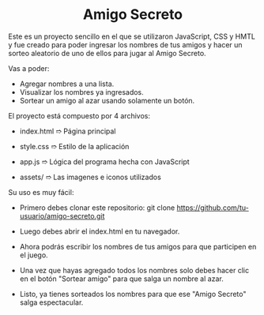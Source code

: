 <h1 align="center"> Amigo Secreto </h1>

Este es un proyecto sencillo en el que se utilizaron JavaScript, CSS y HMTL y fue creado para poder ingresar los nombres de tus amigos y hacer un sorteo aleatorio de uno de ellos para jugar al Amigo Secreto.

Vas a poder:
- Agregar nombres a una lista.
- Visualizar los nombres ya ingresados.
- Sortear un amigo al azar usando solamente un botón.

El proyecto está compuesto por 4 archivos:

- index.html ➱ Página principal

- style.css ➱ Estilo de la aplicación

- app.js ➱ Lógica del programa hecha con JavaScript

- assets/ ➱ Las imagenes e iconos utilizados



Su uso es muy fácil:
- Primero debes clonar este repositorio: 
   git clone https://github.com/tu-usuario/amigo-secreto.git

- Luego debes abrir el index.html en tu navegador.
- Ahora podrás escribir los nombres de tus amigos para que participen en el juego.
- Una vez que hayas agregado todos los nombres solo debes hacer clic en el botón "Sortear amigo" para que salga un nombre al azar.
- Listo, ya tienes sorteados los nombres para que ese "Amigo Secreto" salga espectacular.


